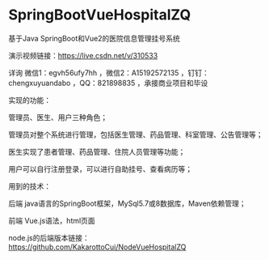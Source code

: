 # SpringBootVueHospitalZQ
基于Java SpringBoot和Vue2的医院信息管理挂号系统

演示视频链接：https://live.csdn.net/v/310533

详询 微信1：egvh56ufy7hh ，微信2：A15192572135 ，钉钉：chengxuyuandabo ，QQ：821898835 ，承接商业项目和毕设

实现的功能：

管理员、医生、用户三种角色；

管理员对整个系统进行管理，包括医生管理、药品管理、科室管理、公告管理等；

医生实现了患者管理、药品管理、住院人员管理等功能；

用户可以自行注册登录，可以进行自助挂号、查看病历等；

用到的技术：

后端 java语言的SpringBoot框架，MySql5.7或8数据库，Maven依赖管理；

前端 Vue.js语法，html页面

node.js的后端版本链接：https://github.com/KakarottoCui/NodeVueHospitalZQ
